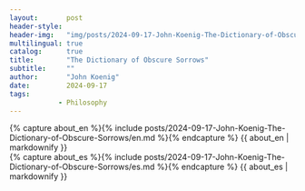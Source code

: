 ```yaml
---
layout:       post
header-style: 
header-img:   "img/posts/2024-09-17-John-Koenig-The-Dictionary-of-Obscure-Sorrows-photo.jpg"
multilingual: true
catalog:      true
title:        "The Dictionary of Obscure Sorrows"
subtitle:     ""
author:       "John Koenig"
date:         2024-09-17 
tags:
            - Philosophy
---
```


<div class="en post-container">
    {% capture about_en %}{% include posts/2024-09-17-John-Koenig-The-Dictionary-of-Obscure-Sorrows/en.md %}{% endcapture %}
    {{ about_en | markdownify }}
</div>

<div class="es post-container">
    {% capture about_es %}{% include posts/2024-09-17-John-Koenig-The-Dictionary-of-Obscure-Sorrows/es.md %}{% endcapture %}
    {{ about_es | markdownify }}
</div>